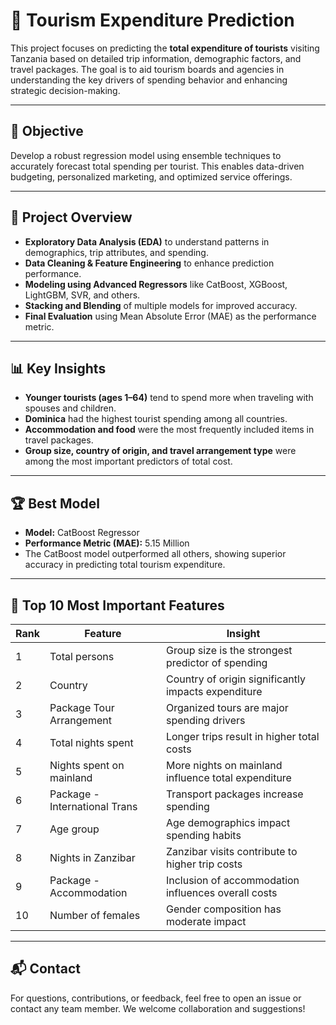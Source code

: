 # 🧠 Tourism Expenditure Prediction

This project focuses on predicting the **total expenditure of tourists** visiting Tanzania based on detailed trip information, demographic factors, and travel packages. The goal is to aid tourism boards and agencies in understanding the key drivers of spending behavior and enhancing strategic decision-making.

---

## 🎯 Objective

Develop a robust regression model using ensemble techniques to accurately forecast total spending per tourist. This enables data-driven budgeting, personalized marketing, and optimized service offerings.

---

## 🧪 Project Overview

- **Exploratory Data Analysis (EDA)** to understand patterns in demographics, trip attributes, and spending.
- **Data Cleaning & Feature Engineering** to enhance prediction performance.
- **Modeling using Advanced Regressors** like CatBoost, XGBoost, LightGBM, SVR, and others.
- **Stacking and Blending** of multiple models for improved accuracy.
- **Final Evaluation** using Mean Absolute Error (MAE) as the performance metric.

---

## 📊 Key Insights

- **Younger tourists (ages 1–64)** tend to spend more when traveling with spouses and children.
- **Dominica** had the highest tourist spending among all countries.
- **Accommodation and food** were the most frequently included items in travel packages.
- **Group size, country of origin, and travel arrangement type** were among the most important predictors of total cost.

---

## 🏆 Best Model

- **Model:** CatBoost Regressor  
- **Performance Metric (MAE):** 5.15 Million  
- The CatBoost model outperformed all others, showing superior accuracy in predicting total tourism expenditure.

---

## 🧠 Top 10 Most Important Features

| Rank | Feature                      | Insight                                                             |
|------|------------------------------|---------------------------------------------------------------------|
| 1    | Total persons                | Group size is the strongest predictor of spending                   |
| 2    | Country                      | Country of origin significantly impacts expenditure                 |
| 3    | Package Tour Arrangement     | Organized tours are major spending drivers                          |
| 4    | Total nights spent           | Longer trips result in higher total costs                           |
| 5    | Nights spent on mainland     | More nights on mainland influence total expenditure                 |
| 6    | Package - International Trans| Transport packages increase spending                                |
| 7    | Age group                    | Age demographics impact spending habits                             |
| 8    | Nights in Zanzibar           | Zanzibar visits contribute to higher trip costs                     |
| 9    | Package - Accommodation      | Inclusion of accommodation influences overall costs                 |
| 10   | Number of females            | Gender composition has moderate impact                              |

---


## 📬 Contact

For questions, contributions, or feedback, feel free to open an issue or contact any team member. We welcome collaboration and suggestions!
